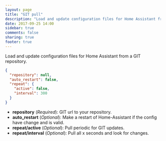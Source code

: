 ```yaml
---
layout: page
title: "GIT pull"
description: "Load and update configuration files for Home Assistant from a GIT repository."
date: 2017-09-25 14:00
sidebar: true
comments: false
sharing: true
footer: true
---
```


Load and update configuration files for Home Assistant from a GIT repository.

```json
{
  "repository": null,
  "auto_restart": false,
  "repeat": {
    "active": false,
    "interval": 300
  }
}
```

- **repository** (*Required*): GIT url to your repository.
- **auto_restart** (*Optional*): Make a restart of Home-Assistant if the config have change and is valid.
- **repeat/active** (*Optional*): Pull periodic for GIT updates.
- **repeat/interval** (*Optional*): Pull all x seconds and look for changes.
